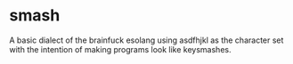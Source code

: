# smash

A basic dialect of the brainfuck esolang using asdfhjkl as the character set with the intention of making programs look like keysmashes.
